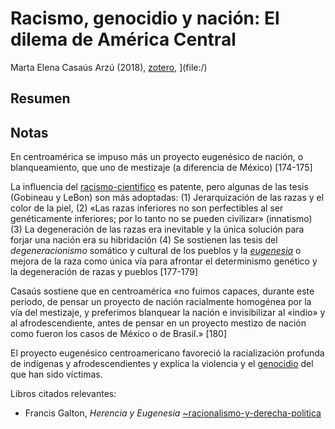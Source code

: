 # Racismo, genocidio y nación: El dilema de América Central

Marta Elena Casaús Arzú (2018), [zotero](zotero://select/items/@casausarzu2018), ](file:/)

## Resumen

## Notas

En centroamérica se impuso más un proyecto eugenésico de nación, o blanqueamiento, que uno de mestizaje (a diferencia de México) [174-175]

La influencia del [racismo-cientifico](racismo-cientifico.md) es patente, pero algunas de las tesis (Gobineau y LeBon) son más adoptadas: (1) Jerarquización de las razas y el color de la piel, (2) «Las razas inferiores no son perfectibles al ser genéticamente inferiores; por lo tanto no se pueden civilizar» (innatismo) (3) La degeneración de las razas era inevitable y la única solución para forjar una nación era su hibridación (4) Se sostienen las tesis del *degeneracionismo* somático y cultural de los pueblos y la *[eugenesia](eugenesia.md)* o mejora de la raza como única vía para afrontar el determinismo genético y la degeneración de razas y pueblos [177-179]

Casaús sostiene que en centroamérica «no fuimos capaces, durante este periodo, de pensar un proyecto de nación racialmente homogénea por la vía del mestizaje, y preferimos blanquear la nación e invisibilizar al «indio» y al afrodescendiente, antes de pensar en un proyecto mestizo de nación como fueron los casos de México o de Brasil.» [180]

El proyecto eugenésico centroamericano favoreció la racialización profunda de indígenas y afrodescendientes y explica la violencia y el [genocidio](genocidio.md) del que han sido víctimas.

Libros citados relevantes:

* Francis Galton, *Herencia y Eugenesia* [~racionalismo-y-derecha-politica](~racionalismo-y-derecha-politica.md)
